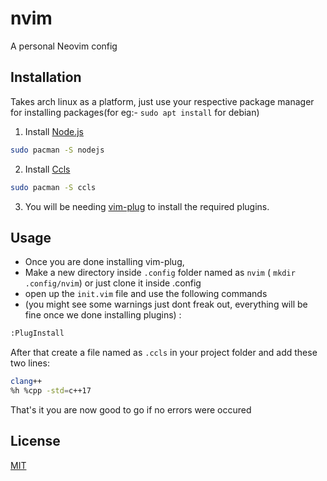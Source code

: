 # nvim

A personal Neovim config 

## Installation 
Takes arch linux as a platform, just use your respective package manager for installing packages(for eg:- `sudo apt install` for debian)

1. Install [Node.js](https://www.google.com/url?sa=t&rct=j&q=&esrc=s&source=web&cd=&cad=rja&uact=8&ved=2ahUKEwiehrffoeT3AhWeRmwGHcKWAoYQFnoECAgQAQ&url=https%3A%2F%2Fnodejs.org%2F&usg=AOvVaw1tY2p-vJFWJmxWlq4sTxCn)
``` bash 
sudo pacman -S nodejs
``` 
2. Install [Ccls](https://github.com/MaskRay/ccls)

 ``` bash
 sudo pacman -S ccls
 ```
 
3. You will be needing [vim-plug](https://github.com/junegunn/vim-plug#installation) to install the required plugins.



## Usage
 - Once you are done installing vim-plug, 
 - Make a new directory inside `.config` folder named as `nvim` ( `mkdir .config/nvim`) or just clone it inside .config <br>
 - open up the `init.vim` file and use the following commands<br>
 - (you might see some warnings just dont freak out, everything will be fine once we done installing plugins) :

```bash
:PlugInstall
```
After that create a file named as `.ccls` in your project folder and add these two lines:
``` bash
clang++
%h %cpp -std=c++17
```
That's it you are now good to go if no errors were occured



## License
[MIT](https://choosealicense.com/licenses/mit/)
